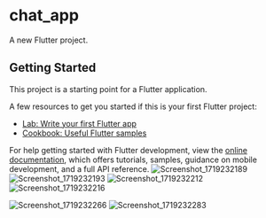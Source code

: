 # chat_app

A new Flutter project.

## Getting Started

This project is a starting point for a Flutter application.

A few resources to get you started if this is your first Flutter project:

- [Lab: Write your first Flutter app](https://docs.flutter.dev/get-started/codelab)
- [Cookbook: Useful Flutter samples](https://docs.flutter.dev/cookbook)

For help getting started with Flutter development, view the
[online documentation](https://docs.flutter.dev/), which offers tutorials,
samples, guidance on mobile development, and a full API reference.
![Screenshot_1719232189](https://github.com/ayushkhanal1/chat-app/assets/122606866/83a4840b-b54f-47c6-bd06-dabfef2e54cd)
![Screenshot_1719232193](https://github.com/ayushkhanal1/chat-app/assets/122606866/5fb6fc38-bff1-46bb-a827-1c19430695c9)
![Screenshot_1719232212](https://github.com/ayushkhanal1/chat-app/assets/122606866/1b6ed37e-c93a-46cf-8eee-d95ae029f9a0)
![Screenshot_1719232216](https://github.com/ayushkhanal1/chat-app/assets/122606866/99051324-8386-41f1-b5aa-b46af5d05318)

![Screenshot_1719232266](https://github.com/ayushkhanal1/chat-app/assets/122606866/59eff0d2-844a-423e-9564-28699bbc3c92)
![Screenshot_1719232283](https://github.com/ayushkhanal1/chat-app/assets/122606866/babaee11-b0f2-412e-a7c4-5f8b2da401d4)
